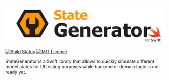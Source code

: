 ![StateGenerator](https://raw.githubusercontent.com/marciniwanicki/StateGenerator/develop/Docs/logo.jpg)

[![Build Status](https://travis-ci.org/marciniwanicki/StateGenerator.svg?branch=develop)](https://travis-ci.org/marciniwanicki/StateGenerator)
[![MIT License](https://img.shields.io/badge/license-MIT-lightgrey.svg)](https://github.com/marciniwanicki/StateGenerator/blob/master/LICENSE)

StateGenerator is a Swift library that allows to quickly simulate different model states for UI testing purposes while backend or domain logic is not ready yet.
